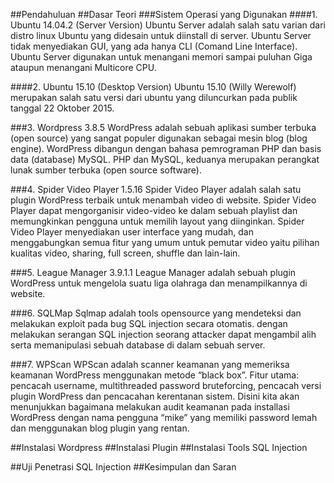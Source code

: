 ##Pendahuluan
##Dasar Teori
###Sistem Operasi yang Digunakan
####1. Ubuntu 14.04.2 (Server Version)
Ubuntu Server adalah salah satu varian dari distro linux Ubuntu yang didesain untuk diinstall di server. Ubuntu Server tidak menyediakan GUI, yang ada hanya CLI (Comand Line Interface). Ubuntu Server digunakan untuk menangani memori sampai puluhan Giga ataupun menangani Multicore CPU.

####2. Ubuntu 15.10 (Desktop Version)
Ubuntu 15.10 (Willy Werewolf) merupakan salah satu versi dari ubuntu yang diluncurkan pada publik tanggal 22 Oktober 2015. 

###3. Wordpress 3.8.5
WordPress adalah sebuah aplikasi sumber terbuka (open source) yang sangat populer digunakan sebagai mesin blog (blog engine). WordPress dibangun dengan bahasa pemrograman PHP dan basis data (database) MySQL. PHP dan MySQL, keduanya merupakan perangkat lunak sumber terbuka (open source software).

###4. Spider Video Player 1.5.16
Spider Video Player adalah salah satu plugin WordPress terbaik untuk menambah video di website. Spider Video Player dapat mengorganisir video-video ke dalam sebuah playlist dan memungkinkan pengguna untuk memilih layout yang diinginkan. Spider Video Player menyediakan user interface yang mudah, dan menggabungkan semua fitur yang umum untuk pemutar video yaitu pilihan kualitas video, sharing, full screen, shuffle dan lain-lain.

###5. League Manager 3.9.1.1
League Manager adalah sebuah plugin WordPress untuk mengelola suatu liga olahraga dan menampilkannya di website.

###6. SQLMap
Sqlmap adalah tools opensource yang mendeteksi dan melakukan exploit pada bug SQL injection secara otomatis. dengan melakukan serangan SQL injection seorang attacker dapat mengambil alih serta memanipulasi sebuah database di dalam sebuah server.

###7. WPScan
WPScan adalah scanner keamanan yang memeriksa keamanan WordPress menggunakan metode “black box”.
Fitur utama: pencacah username, multithreaded password bruteforcing, pencacah versi plugin WordPress dan pencacahan kerentanan sistem.
Disini kita akan menunjukkan bagaimana melakukan audit keamanan pada installasi WordPress dengan nama pengguna “mike” yang memiliki password lemah dan menggunakan blog plugin yang rentan.

##Instalasi Wordpress
##Instalasi Plugin
##Instalasi Tools SQL Injection

##Uji Penetrasi SQL Injection
##Kesimpulan dan Saran
